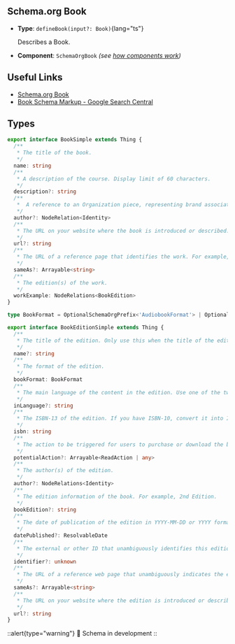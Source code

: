 ## Schema.org Book

- **Type**: `defineBook(input?: Book)`{lang="ts"}

  Describes a Book.

- **Component**: `SchemaOrgBook` _(see [how components work](/schema-org/getting-started/vue-components))_


## Useful Links

- [Schema.org Book](https://schema.org/Book)
- [Book Schema Markup - Google Search Central](https://developers.google.com/search/docs/advanced/structured-data/book)

## Types

```ts
export interface BookSimple extends Thing {
  /**
   * The title of the book.
   */
  name: string
  /**
   * A description of the course. Display limit of 60 characters.
   */
  description?: string
  /**
   *  A reference to an Organization piece, representing brand associated with the Product.
   */
  author?: NodeRelation<Identity>
  /**
   * The URL on your website where the book is introduced or described.
   */
  url?: string
  /**
   * The URL of a reference page that identifies the work. For example, a Wikipedia, Wikidata, VIAF, or Library of Congress page for the book.
   */
  sameAs?: Arrayable<string>
  /**
   * The edition(s) of the work.
   */
  workExample: NodeRelations<BookEdition>
}

type BookFormat = OptionalSchemaOrgPrefix<'AudiobookFormat'> | OptionalSchemaOrgPrefix<'EBook'> | OptionalSchemaOrgPrefix<'Hardcover'> | OptionalSchemaOrgPrefix<'Paperback'>

export interface BookEditionSimple extends Thing {
  /**
   * The title of the edition. Only use this when the title of the edition is different from the title of the work.
   */
  name?: string
  /**
   * The format of the edition.
   */
  bookFormat: BookFormat
  /**
   * The main language of the content in the edition. Use one of the two-letter codes from the list of ISO 639-1 alpha-2 codes.
   */
  inLanguage?: string
  /**
   * The ISBN-13 of the edition. If you have ISBN-10, convert it into ISBN-13.
   */
  isbn: string
  /**
   * The action to be triggered for users to purchase or download the book.
   */
  potentialAction?: Arrayable<ReadAction | any>
  /**
   * The author(s) of the edition.
   */
  author?: NodeRelations<Identity>
  /**
   * The edition information of the book. For example, 2nd Edition.
   */
  bookEdition?: string
  /**
   * The date of publication of the edition in YYYY-MM-DD or YYYY format. This can be either a specific date or only a specific year.
   */
  datePublished?: ResolvableDate
  /**
   * The external or other ID that unambiguously identifies this edition. Multiple identifiers are allowed. For more details, refer to PropertyValue (identifier).
   */
  identifier?: unknown
  /**
   * The URL of a reference web page that unambiguously indicates the edition. For example, a Wikipedia page for this specific edition. Don't reuse the sameAs of the Work.
   */
  sameAs?: Arrayable<string>
  /**
   * The URL on your website where the edition is introduced or described. It can be the same as workExample.target.urlTemplate.
   */
  url?: string
}
```

::alert{type="warning"}
🔨 Schema in development
::

